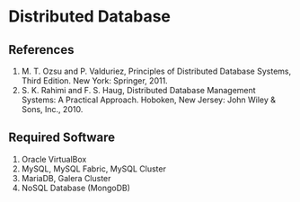 # Distributed Database
## References
1.  M. T. Ozsu and P. Valduriez, Principles of Distributed Database Systems, Third Edition. New York: Springer, 2011.
2. S. K. Rahimi and F. S. Haug, Distributed Database Management Systems: A Practical Approach. Hoboken, New Jersey: John Wiley & Sons, Inc., 2010.


## Required Software
1. Oracle VirtualBox
2. MySQL, MySQL Fabric, MySQL Cluster
4. MariaDB, Galera Cluster
5. NoSQL Database (MongoDB)